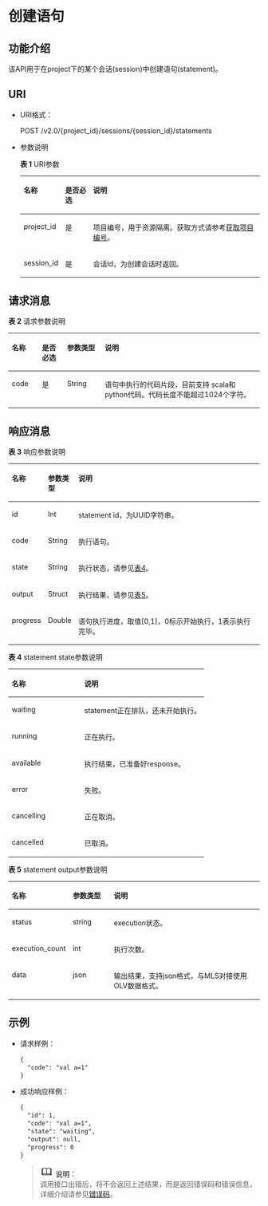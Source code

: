 # 创建语句<a name="dli_02_0119"></a>

## 功能介绍<a name="zh-cn_topic_0103343297_zh-cn_topic_0102902519_s1f0e4fd3d502405199f36f78e68721aa"></a>

该API用于在project下的某个会话\(session\)中创建语句\(statement\)。

## URI<a name="zh-cn_topic_0103343297_zh-cn_topic_0102902519_s9e1b8ec5b57c422a942b19835da7d66e"></a>

-   URI格式：

    POST /v2.0/\{project\_id\}/sessions/\{session\_id\}/statements

-   参数说明

    **表 1**  URI参数

    <a name="zh-cn_topic_0103343297_zh-cn_topic_0102902519_zh-cn_topic_0069077803_table60779388"></a>
    <table><thead align="left"><tr id="zh-cn_topic_0103343297_zh-cn_topic_0102902519_zh-cn_topic_0069077803_row61411666"><th class="cellrowborder" valign="top" width="12.121212121212121%" id="mcps1.2.4.1.1"><p id="zh-cn_topic_0103343297_zh-cn_topic_0102902519_a420a62a594f9410eaea229ffc8037a61"><a name="zh-cn_topic_0103343297_zh-cn_topic_0102902519_a420a62a594f9410eaea229ffc8037a61"></a><a name="zh-cn_topic_0103343297_zh-cn_topic_0102902519_a420a62a594f9410eaea229ffc8037a61"></a>名称</p>
    </th>
    <th class="cellrowborder" valign="top" width="12.121212121212121%" id="mcps1.2.4.1.2"><p id="zh-cn_topic_0103343297_zh-cn_topic_0102902519_zh-cn_topic_0069077803_p873025824211"><a name="zh-cn_topic_0103343297_zh-cn_topic_0102902519_zh-cn_topic_0069077803_p873025824211"></a><a name="zh-cn_topic_0103343297_zh-cn_topic_0102902519_zh-cn_topic_0069077803_p873025824211"></a>是否必选</p>
    </th>
    <th class="cellrowborder" valign="top" width="75.75757575757575%" id="mcps1.2.4.1.3"><p id="zh-cn_topic_0103343297_zh-cn_topic_0102902519_a692d3cd97b464aed90ba6d841900a4a5"><a name="zh-cn_topic_0103343297_zh-cn_topic_0102902519_a692d3cd97b464aed90ba6d841900a4a5"></a><a name="zh-cn_topic_0103343297_zh-cn_topic_0102902519_a692d3cd97b464aed90ba6d841900a4a5"></a>说明</p>
    </th>
    </tr>
    </thead>
    <tbody><tr id="zh-cn_topic_0103343297_zh-cn_topic_0102902519_zh-cn_topic_0069077803_row48589216"><td class="cellrowborder" valign="top" width="12.121212121212121%" headers="mcps1.2.4.1.1 "><p id="zh-cn_topic_0103343297_zh-cn_topic_0102902519_zh-cn_topic_0069077803_p43412436"><a name="zh-cn_topic_0103343297_zh-cn_topic_0102902519_zh-cn_topic_0069077803_p43412436"></a><a name="zh-cn_topic_0103343297_zh-cn_topic_0102902519_zh-cn_topic_0069077803_p43412436"></a>project_id</p>
    </td>
    <td class="cellrowborder" valign="top" width="12.121212121212121%" headers="mcps1.2.4.1.2 "><p id="zh-cn_topic_0103343297_zh-cn_topic_0102902519_zh-cn_topic_0069077803_p26746391"><a name="zh-cn_topic_0103343297_zh-cn_topic_0102902519_zh-cn_topic_0069077803_p26746391"></a><a name="zh-cn_topic_0103343297_zh-cn_topic_0102902519_zh-cn_topic_0069077803_p26746391"></a>是</p>
    </td>
    <td class="cellrowborder" valign="top" width="75.75757575757575%" headers="mcps1.2.4.1.3 "><p id="zh-cn_topic_0103343297_zh-cn_topic_0102902519_zh-cn_topic_0069077803_p18974100"><a name="zh-cn_topic_0103343297_zh-cn_topic_0102902519_zh-cn_topic_0069077803_p18974100"></a><a name="zh-cn_topic_0103343297_zh-cn_topic_0102902519_zh-cn_topic_0069077803_p18974100"></a>项目编号，用于资源隔离。获取方式请参考<a href="获取项目编号.md">获取项目编号</a>。</p>
    </td>
    </tr>
    <tr id="zh-cn_topic_0103343297_zh-cn_topic_0102902519_row13549154174812"><td class="cellrowborder" valign="top" width="12.121212121212121%" headers="mcps1.2.4.1.1 "><p id="zh-cn_topic_0103343297_zh-cn_topic_0102902519_p113618246534"><a name="zh-cn_topic_0103343297_zh-cn_topic_0102902519_p113618246534"></a><a name="zh-cn_topic_0103343297_zh-cn_topic_0102902519_p113618246534"></a>session_id</p>
    </td>
    <td class="cellrowborder" valign="top" width="12.121212121212121%" headers="mcps1.2.4.1.2 "><p id="zh-cn_topic_0103343297_zh-cn_topic_0102902519_p14361112495316"><a name="zh-cn_topic_0103343297_zh-cn_topic_0102902519_p14361112495316"></a><a name="zh-cn_topic_0103343297_zh-cn_topic_0102902519_p14361112495316"></a>是</p>
    </td>
    <td class="cellrowborder" valign="top" width="75.75757575757575%" headers="mcps1.2.4.1.3 "><p id="zh-cn_topic_0103343297_zh-cn_topic_0102902519_p1336172413538"><a name="zh-cn_topic_0103343297_zh-cn_topic_0102902519_p1336172413538"></a><a name="zh-cn_topic_0103343297_zh-cn_topic_0102902519_p1336172413538"></a>会话Id，为创建会话时返回。</p>
    </td>
    </tr>
    </tbody>
    </table>


## 请求消息<a name="zh-cn_topic_0103343297_zh-cn_topic_0102902519_section20458182103"></a>

**表 2**  请求参数说明

<a name="zh-cn_topic_0103343297_zh-cn_topic_0102902519_table179951251504"></a>
<table><thead align="left"><tr id="zh-cn_topic_0103343297_zh-cn_topic_0102902519_row21116408"><th class="cellrowborder" valign="top" width="12%" id="mcps1.2.5.1.1"><p id="zh-cn_topic_0103343297_zh-cn_topic_0102902519_p221862014"><a name="zh-cn_topic_0103343297_zh-cn_topic_0102902519_p221862014"></a><a name="zh-cn_topic_0103343297_zh-cn_topic_0102902519_p221862014"></a>名称</p>
</th>
<th class="cellrowborder" valign="top" width="10%" id="mcps1.2.5.1.2"><p id="zh-cn_topic_0103343297_zh-cn_topic_0102902519_p173767015"><a name="zh-cn_topic_0103343297_zh-cn_topic_0102902519_p173767015"></a><a name="zh-cn_topic_0103343297_zh-cn_topic_0102902519_p173767015"></a>是否必选</p>
</th>
<th class="cellrowborder" valign="top" width="15%" id="mcps1.2.5.1.3"><p id="zh-cn_topic_0103343297_zh-cn_topic_0102902519_p2486705"><a name="zh-cn_topic_0103343297_zh-cn_topic_0102902519_p2486705"></a><a name="zh-cn_topic_0103343297_zh-cn_topic_0102902519_p2486705"></a>参数类型</p>
</th>
<th class="cellrowborder" valign="top" width="63%" id="mcps1.2.5.1.4"><p id="zh-cn_topic_0103343297_zh-cn_topic_0102902519_p4746002"><a name="zh-cn_topic_0103343297_zh-cn_topic_0102902519_p4746002"></a><a name="zh-cn_topic_0103343297_zh-cn_topic_0102902519_p4746002"></a>说明</p>
</th>
</tr>
</thead>
<tbody><tr id="zh-cn_topic_0103343297_zh-cn_topic_0102902519_row1573617015"><td class="cellrowborder" valign="top" width="12%" headers="mcps1.2.5.1.1 "><p id="zh-cn_topic_0103343297_zh-cn_topic_0102902519_p4812616011"><a name="zh-cn_topic_0103343297_zh-cn_topic_0102902519_p4812616011"></a><a name="zh-cn_topic_0103343297_zh-cn_topic_0102902519_p4812616011"></a>code</p>
</td>
<td class="cellrowborder" valign="top" width="10%" headers="mcps1.2.5.1.2 "><p id="zh-cn_topic_0103343297_zh-cn_topic_0102902519_p189861003"><a name="zh-cn_topic_0103343297_zh-cn_topic_0102902519_p189861003"></a><a name="zh-cn_topic_0103343297_zh-cn_topic_0102902519_p189861003"></a>是</p>
</td>
<td class="cellrowborder" valign="top" width="15%" headers="mcps1.2.5.1.3 "><p id="zh-cn_topic_0103343297_zh-cn_topic_0102902519_p16105611018"><a name="zh-cn_topic_0103343297_zh-cn_topic_0102902519_p16105611018"></a><a name="zh-cn_topic_0103343297_zh-cn_topic_0102902519_p16105611018"></a>String</p>
</td>
<td class="cellrowborder" valign="top" width="63%" headers="mcps1.2.5.1.4 "><p id="zh-cn_topic_0103343297_zh-cn_topic_0102902519_p311266013"><a name="zh-cn_topic_0103343297_zh-cn_topic_0102902519_p311266013"></a><a name="zh-cn_topic_0103343297_zh-cn_topic_0102902519_p311266013"></a>语句中执行的代码片段，目前支持 scala和python代码。代码长度不能超过1024个字符。</p>
</td>
</tr>
</tbody>
</table>

## 响应消息<a name="zh-cn_topic_0103343297_zh-cn_topic_0102902519_sd1ecb66580054b2ea403be8b2272a2c7"></a>

**表 3**  响应参数说明

<a name="zh-cn_topic_0103343297_zh-cn_topic_0102902519_zh-cn_topic_0069077927_table56638444"></a>
<table><thead align="left"><tr id="zh-cn_topic_0103343297_zh-cn_topic_0102902519_zh-cn_topic_0069077927_row48911609"><th class="cellrowborder" valign="top" width="13%" id="mcps1.2.4.1.1"><p id="zh-cn_topic_0103343297_zh-cn_topic_0102902519_ae076f6b3f1bf463b9cc087fc566253d5"><a name="zh-cn_topic_0103343297_zh-cn_topic_0102902519_ae076f6b3f1bf463b9cc087fc566253d5"></a><a name="zh-cn_topic_0103343297_zh-cn_topic_0102902519_ae076f6b3f1bf463b9cc087fc566253d5"></a>名称</p>
</th>
<th class="cellrowborder" valign="top" width="12%" id="mcps1.2.4.1.2"><p id="zh-cn_topic_0103343297_zh-cn_topic_0102902519_a59685f4525af4d82a623288ff8ccb0f4"><a name="zh-cn_topic_0103343297_zh-cn_topic_0102902519_a59685f4525af4d82a623288ff8ccb0f4"></a><a name="zh-cn_topic_0103343297_zh-cn_topic_0102902519_a59685f4525af4d82a623288ff8ccb0f4"></a>参数类型</p>
</th>
<th class="cellrowborder" valign="top" width="75%" id="mcps1.2.4.1.3"><p id="zh-cn_topic_0103343297_zh-cn_topic_0102902519_zh-cn_topic_0069077927_p632718127368"><a name="zh-cn_topic_0103343297_zh-cn_topic_0102902519_zh-cn_topic_0069077927_p632718127368"></a><a name="zh-cn_topic_0103343297_zh-cn_topic_0102902519_zh-cn_topic_0069077927_p632718127368"></a>说明</p>
</th>
</tr>
</thead>
<tbody><tr id="zh-cn_topic_0103343297_zh-cn_topic_0102902519_row1458133461718"><td class="cellrowborder" valign="top" width="13%" headers="mcps1.2.4.1.1 "><p id="zh-cn_topic_0103343297_zh-cn_topic_0102902519_p2567123413172"><a name="zh-cn_topic_0103343297_zh-cn_topic_0102902519_p2567123413172"></a><a name="zh-cn_topic_0103343297_zh-cn_topic_0102902519_p2567123413172"></a>id</p>
</td>
<td class="cellrowborder" valign="top" width="12%" headers="mcps1.2.4.1.2 "><p id="zh-cn_topic_0103343297_zh-cn_topic_0102902519_p125671734151716"><a name="zh-cn_topic_0103343297_zh-cn_topic_0102902519_p125671734151716"></a><a name="zh-cn_topic_0103343297_zh-cn_topic_0102902519_p125671734151716"></a>Int</p>
</td>
<td class="cellrowborder" valign="top" width="75%" headers="mcps1.2.4.1.3 "><p id="zh-cn_topic_0103343297_zh-cn_topic_0102902519_p195671034131716"><a name="zh-cn_topic_0103343297_zh-cn_topic_0102902519_p195671034131716"></a><a name="zh-cn_topic_0103343297_zh-cn_topic_0102902519_p195671034131716"></a>statement id，为UUID字符串。</p>
</td>
</tr>
<tr id="zh-cn_topic_0103343297_row359012552218"><td class="cellrowborder" valign="top" width="13%" headers="mcps1.2.4.1.1 "><p id="zh-cn_topic_0103343297_p5590255522"><a name="zh-cn_topic_0103343297_p5590255522"></a><a name="zh-cn_topic_0103343297_p5590255522"></a>code</p>
</td>
<td class="cellrowborder" valign="top" width="12%" headers="mcps1.2.4.1.2 "><p id="zh-cn_topic_0103343297_p2590455826"><a name="zh-cn_topic_0103343297_p2590455826"></a><a name="zh-cn_topic_0103343297_p2590455826"></a>String</p>
</td>
<td class="cellrowborder" valign="top" width="75%" headers="mcps1.2.4.1.3 "><p id="zh-cn_topic_0103343297_p7590355228"><a name="zh-cn_topic_0103343297_p7590355228"></a><a name="zh-cn_topic_0103343297_p7590355228"></a>执行语句。</p>
</td>
</tr>
<tr id="zh-cn_topic_0103343297_zh-cn_topic_0102902519_row16580134101712"><td class="cellrowborder" valign="top" width="13%" headers="mcps1.2.4.1.1 "><p id="zh-cn_topic_0103343297_zh-cn_topic_0102902519_p107121737111210"><a name="zh-cn_topic_0103343297_zh-cn_topic_0102902519_p107121737111210"></a><a name="zh-cn_topic_0103343297_zh-cn_topic_0102902519_p107121737111210"></a>state</p>
</td>
<td class="cellrowborder" valign="top" width="12%" headers="mcps1.2.4.1.2 "><p id="zh-cn_topic_0103343297_zh-cn_topic_0102902519_p13712133771220"><a name="zh-cn_topic_0103343297_zh-cn_topic_0102902519_p13712133771220"></a><a name="zh-cn_topic_0103343297_zh-cn_topic_0102902519_p13712133771220"></a>String</p>
</td>
<td class="cellrowborder" valign="top" width="75%" headers="mcps1.2.4.1.3 "><p id="zh-cn_topic_0103343297_zh-cn_topic_0102902519_p091813192171"><a name="zh-cn_topic_0103343297_zh-cn_topic_0102902519_p091813192171"></a><a name="zh-cn_topic_0103343297_zh-cn_topic_0102902519_p091813192171"></a>执行状态，请参见<a href="#zh-cn_topic_0103343297_zh-cn_topic_0102902519_table8918210140">表4</a>。</p>
</td>
</tr>
<tr id="zh-cn_topic_0103343297_zh-cn_topic_0102902519_row5580123412179"><td class="cellrowborder" valign="top" width="13%" headers="mcps1.2.4.1.1 "><p id="zh-cn_topic_0103343297_zh-cn_topic_0102902519_p0712153710120"><a name="zh-cn_topic_0103343297_zh-cn_topic_0102902519_p0712153710120"></a><a name="zh-cn_topic_0103343297_zh-cn_topic_0102902519_p0712153710120"></a>output</p>
</td>
<td class="cellrowborder" valign="top" width="12%" headers="mcps1.2.4.1.2 "><p id="zh-cn_topic_0103343297_zh-cn_topic_0102902519_p17712153715121"><a name="zh-cn_topic_0103343297_zh-cn_topic_0102902519_p17712153715121"></a><a name="zh-cn_topic_0103343297_zh-cn_topic_0102902519_p17712153715121"></a>Struct</p>
</td>
<td class="cellrowborder" valign="top" width="75%" headers="mcps1.2.4.1.3 "><p id="zh-cn_topic_0103343297_zh-cn_topic_0102902519_p171310378123"><a name="zh-cn_topic_0103343297_zh-cn_topic_0102902519_p171310378123"></a><a name="zh-cn_topic_0103343297_zh-cn_topic_0102902519_p171310378123"></a>执行结果，请参见<a href="#zh-cn_topic_0103343297_zh-cn_topic_0102902519_table129161416168">表5</a>。</p>
</td>
</tr>
<tr id="zh-cn_topic_0103343297_row202361018181416"><td class="cellrowborder" valign="top" width="13%" headers="mcps1.2.4.1.1 "><p id="zh-cn_topic_0103343297_p19236161831417"><a name="zh-cn_topic_0103343297_p19236161831417"></a><a name="zh-cn_topic_0103343297_p19236161831417"></a>progress</p>
</td>
<td class="cellrowborder" valign="top" width="12%" headers="mcps1.2.4.1.2 "><p id="zh-cn_topic_0103343297_p1623612182145"><a name="zh-cn_topic_0103343297_p1623612182145"></a><a name="zh-cn_topic_0103343297_p1623612182145"></a>Double</p>
</td>
<td class="cellrowborder" valign="top" width="75%" headers="mcps1.2.4.1.3 "><p id="zh-cn_topic_0103343297_p423661821412"><a name="zh-cn_topic_0103343297_p423661821412"></a><a name="zh-cn_topic_0103343297_p423661821412"></a>语句执行进度，取值[0,1]，0标示开始执行，1表示执行完毕。</p>
</td>
</tr>
</tbody>
</table>

**表 4**  statement state参数说明

<a name="zh-cn_topic_0103343297_zh-cn_topic_0102902519_table8918210140"></a>
<table><thead align="left"><tr id="zh-cn_topic_0103343297_zh-cn_topic_0102902519_row1492112191420"><th class="cellrowborder" valign="top" width="37%" id="mcps1.2.3.1.1"><p id="zh-cn_topic_0103343297_zh-cn_topic_0102902519_p13528142011516"><a name="zh-cn_topic_0103343297_zh-cn_topic_0102902519_p13528142011516"></a><a name="zh-cn_topic_0103343297_zh-cn_topic_0102902519_p13528142011516"></a>名称</p>
</th>
<th class="cellrowborder" valign="top" width="63%" id="mcps1.2.3.1.2"><p id="p1817210468918"><a name="p1817210468918"></a><a name="p1817210468918"></a>说明</p>
</th>
</tr>
</thead>
<tbody><tr id="zh-cn_topic_0103343297_zh-cn_topic_0102902519_row119214218141"><td class="cellrowborder" valign="top" width="37%" headers="mcps1.2.3.1.1 "><p id="zh-cn_topic_0103343297_zh-cn_topic_0102902519_p8528102015150"><a name="zh-cn_topic_0103343297_zh-cn_topic_0102902519_p8528102015150"></a><a name="zh-cn_topic_0103343297_zh-cn_topic_0102902519_p8528102015150"></a>waiting</p>
</td>
<td class="cellrowborder" valign="top" width="63%" headers="mcps1.2.3.1.2 "><p id="zh-cn_topic_0103343297_zh-cn_topic_0102902519_p155289209158"><a name="zh-cn_topic_0103343297_zh-cn_topic_0102902519_p155289209158"></a><a name="zh-cn_topic_0103343297_zh-cn_topic_0102902519_p155289209158"></a>statement正在排队，还未开始执行。</p>
</td>
</tr>
<tr id="zh-cn_topic_0103343297_zh-cn_topic_0102902519_row13926251410"><td class="cellrowborder" valign="top" width="37%" headers="mcps1.2.3.1.1 "><p id="zh-cn_topic_0103343297_zh-cn_topic_0102902519_p452862051517"><a name="zh-cn_topic_0103343297_zh-cn_topic_0102902519_p452862051517"></a><a name="zh-cn_topic_0103343297_zh-cn_topic_0102902519_p452862051517"></a>running</p>
</td>
<td class="cellrowborder" valign="top" width="63%" headers="mcps1.2.3.1.2 "><p id="zh-cn_topic_0103343297_zh-cn_topic_0102902519_p17528120171511"><a name="zh-cn_topic_0103343297_zh-cn_topic_0102902519_p17528120171511"></a><a name="zh-cn_topic_0103343297_zh-cn_topic_0102902519_p17528120171511"></a>正在执行。</p>
</td>
</tr>
<tr id="zh-cn_topic_0103343297_zh-cn_topic_0102902519_row19929216140"><td class="cellrowborder" valign="top" width="37%" headers="mcps1.2.3.1.1 "><p id="zh-cn_topic_0103343297_zh-cn_topic_0102902519_p5528192020151"><a name="zh-cn_topic_0103343297_zh-cn_topic_0102902519_p5528192020151"></a><a name="zh-cn_topic_0103343297_zh-cn_topic_0102902519_p5528192020151"></a>available</p>
</td>
<td class="cellrowborder" valign="top" width="63%" headers="mcps1.2.3.1.2 "><p id="zh-cn_topic_0103343297_zh-cn_topic_0102902519_p16528112018152"><a name="zh-cn_topic_0103343297_zh-cn_topic_0102902519_p16528112018152"></a><a name="zh-cn_topic_0103343297_zh-cn_topic_0102902519_p16528112018152"></a>执行结束，已准备好response。</p>
</td>
</tr>
<tr id="zh-cn_topic_0103343297_zh-cn_topic_0102902519_row195491012191514"><td class="cellrowborder" valign="top" width="37%" headers="mcps1.2.3.1.1 "><p id="zh-cn_topic_0103343297_zh-cn_topic_0102902519_p3528192018151"><a name="zh-cn_topic_0103343297_zh-cn_topic_0102902519_p3528192018151"></a><a name="zh-cn_topic_0103343297_zh-cn_topic_0102902519_p3528192018151"></a>error</p>
</td>
<td class="cellrowborder" valign="top" width="63%" headers="mcps1.2.3.1.2 "><p id="zh-cn_topic_0103343297_zh-cn_topic_0102902519_p1952813201154"><a name="zh-cn_topic_0103343297_zh-cn_topic_0102902519_p1952813201154"></a><a name="zh-cn_topic_0103343297_zh-cn_topic_0102902519_p1952813201154"></a>失败。</p>
</td>
</tr>
<tr id="zh-cn_topic_0103343297_zh-cn_topic_0102902519_row031601551510"><td class="cellrowborder" valign="top" width="37%" headers="mcps1.2.3.1.1 "><p id="zh-cn_topic_0103343297_zh-cn_topic_0102902519_p1152812071518"><a name="zh-cn_topic_0103343297_zh-cn_topic_0102902519_p1152812071518"></a><a name="zh-cn_topic_0103343297_zh-cn_topic_0102902519_p1152812071518"></a>cancelling</p>
</td>
<td class="cellrowborder" valign="top" width="63%" headers="mcps1.2.3.1.2 "><p id="zh-cn_topic_0103343297_zh-cn_topic_0102902519_p1552882071512"><a name="zh-cn_topic_0103343297_zh-cn_topic_0102902519_p1552882071512"></a><a name="zh-cn_topic_0103343297_zh-cn_topic_0102902519_p1552882071512"></a>正在取消。</p>
</td>
</tr>
<tr id="zh-cn_topic_0103343297_zh-cn_topic_0102902519_row568011811159"><td class="cellrowborder" valign="top" width="37%" headers="mcps1.2.3.1.1 "><p id="zh-cn_topic_0103343297_zh-cn_topic_0102902519_p14528162041512"><a name="zh-cn_topic_0103343297_zh-cn_topic_0102902519_p14528162041512"></a><a name="zh-cn_topic_0103343297_zh-cn_topic_0102902519_p14528162041512"></a>cancelled</p>
</td>
<td class="cellrowborder" valign="top" width="63%" headers="mcps1.2.3.1.2 "><p id="zh-cn_topic_0103343297_zh-cn_topic_0102902519_p15283201150"><a name="zh-cn_topic_0103343297_zh-cn_topic_0102902519_p15283201150"></a><a name="zh-cn_topic_0103343297_zh-cn_topic_0102902519_p15283201150"></a>已取消。</p>
</td>
</tr>
</tbody>
</table>

**表 5**  statement output参数说明

<a name="zh-cn_topic_0103343297_zh-cn_topic_0102902519_table129161416168"></a>
<table><thead align="left"><tr id="zh-cn_topic_0103343297_zh-cn_topic_0102902519_row99169415162"><th class="cellrowborder" valign="top" width="19%" id="mcps1.2.4.1.1"><p id="zh-cn_topic_0103343297_zh-cn_topic_0102902519_p124726344160"><a name="zh-cn_topic_0103343297_zh-cn_topic_0102902519_p124726344160"></a><a name="zh-cn_topic_0103343297_zh-cn_topic_0102902519_p124726344160"></a>名称</p>
</th>
<th class="cellrowborder" valign="top" width="17%" id="mcps1.2.4.1.2"><p id="p16240134121017"><a name="p16240134121017"></a><a name="p16240134121017"></a>参数类型</p>
</th>
<th class="cellrowborder" valign="top" width="64%" id="mcps1.2.4.1.3"><p id="p1568691115106"><a name="p1568691115106"></a><a name="p1568691115106"></a>说明</p>
</th>
</tr>
</thead>
<tbody><tr id="zh-cn_topic_0103343297_zh-cn_topic_0102902519_row149164419169"><td class="cellrowborder" valign="top" width="19%" headers="mcps1.2.4.1.1 "><p id="zh-cn_topic_0103343297_zh-cn_topic_0102902519_p247217345162"><a name="zh-cn_topic_0103343297_zh-cn_topic_0102902519_p247217345162"></a><a name="zh-cn_topic_0103343297_zh-cn_topic_0102902519_p247217345162"></a>status</p>
</td>
<td class="cellrowborder" valign="top" width="17%" headers="mcps1.2.4.1.2 "><p id="zh-cn_topic_0103343297_zh-cn_topic_0102902519_p94721534191615"><a name="zh-cn_topic_0103343297_zh-cn_topic_0102902519_p94721534191615"></a><a name="zh-cn_topic_0103343297_zh-cn_topic_0102902519_p94721534191615"></a>string</p>
</td>
<td class="cellrowborder" valign="top" width="64%" headers="mcps1.2.4.1.3 "><p id="zh-cn_topic_0103343297_zh-cn_topic_0102902519_p19472834161619"><a name="zh-cn_topic_0103343297_zh-cn_topic_0102902519_p19472834161619"></a><a name="zh-cn_topic_0103343297_zh-cn_topic_0102902519_p19472834161619"></a>execution状态。</p>
</td>
</tr>
<tr id="zh-cn_topic_0103343297_zh-cn_topic_0102902519_row691610451612"><td class="cellrowborder" valign="top" width="19%" headers="mcps1.2.4.1.1 "><p id="zh-cn_topic_0103343297_zh-cn_topic_0102902519_p147213345166"><a name="zh-cn_topic_0103343297_zh-cn_topic_0102902519_p147213345166"></a><a name="zh-cn_topic_0103343297_zh-cn_topic_0102902519_p147213345166"></a>execution_count</p>
</td>
<td class="cellrowborder" valign="top" width="17%" headers="mcps1.2.4.1.2 "><p id="zh-cn_topic_0103343297_zh-cn_topic_0102902519_p19472103416165"><a name="zh-cn_topic_0103343297_zh-cn_topic_0102902519_p19472103416165"></a><a name="zh-cn_topic_0103343297_zh-cn_topic_0102902519_p19472103416165"></a>int</p>
</td>
<td class="cellrowborder" valign="top" width="64%" headers="mcps1.2.4.1.3 "><p id="zh-cn_topic_0103343297_zh-cn_topic_0102902519_p147213341169"><a name="zh-cn_topic_0103343297_zh-cn_topic_0102902519_p147213341169"></a><a name="zh-cn_topic_0103343297_zh-cn_topic_0102902519_p147213341169"></a>执行次数。</p>
</td>
</tr>
<tr id="zh-cn_topic_0103343297_zh-cn_topic_0102902519_row179167431614"><td class="cellrowborder" valign="top" width="19%" headers="mcps1.2.4.1.1 "><p id="zh-cn_topic_0103343297_zh-cn_topic_0102902519_p44725349164"><a name="zh-cn_topic_0103343297_zh-cn_topic_0102902519_p44725349164"></a><a name="zh-cn_topic_0103343297_zh-cn_topic_0102902519_p44725349164"></a>data</p>
</td>
<td class="cellrowborder" valign="top" width="17%" headers="mcps1.2.4.1.2 "><p id="zh-cn_topic_0103343297_zh-cn_topic_0102902519_p12472934191612"><a name="zh-cn_topic_0103343297_zh-cn_topic_0102902519_p12472934191612"></a><a name="zh-cn_topic_0103343297_zh-cn_topic_0102902519_p12472934191612"></a>json</p>
</td>
<td class="cellrowborder" valign="top" width="64%" headers="mcps1.2.4.1.3 "><p id="zh-cn_topic_0103343297_zh-cn_topic_0102902519_p1347311344167"><a name="zh-cn_topic_0103343297_zh-cn_topic_0102902519_p1347311344167"></a><a name="zh-cn_topic_0103343297_zh-cn_topic_0102902519_p1347311344167"></a>输出结果，支持json格式，与MLS对接使用OLV数据格式。</p>
</td>
</tr>
</tbody>
</table>

## 示例<a name="zh-cn_topic_0103343297_zh-cn_topic_0102902519_section17446171164041"></a>

-   请求样例：

    ```
    {
      "code": "val a=1"
    }
    ```

-   成功响应样例：

    ```
    {
      "id": 1,
      "code": "val a=1",
      "state": "waiting",
      "output": null,
      "progress": 0
    }
    ```

    >![](public_sys-resources/icon-note.gif) **说明：**   
    >调用接口出错后，将不会返回上述结果，而是返回错误码和错误信息，详细介绍请参见[错误码](错误码.md)。  


